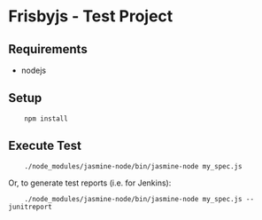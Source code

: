 # Frisbyjs - Test Project

## Requirements
* nodejs

## Setup
		npm install

## Execute Test
		./node_modules/jasmine-node/bin/jasmine-node my_spec.js
		
Or, to generate test reports (i.e. for Jenkins):

		./node_modules/jasmine-node/bin/jasmine-node my_spec.js --junitreport


